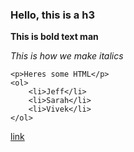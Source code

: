 ### Hello, this is a h3

**This is bold text man**

*This is how we make italics*

```
<p>Heres some HTML</p>
<ol>
	<li>Jeff</li>
	<li>Sarah</li>
	<li>Vivek</li>
</ol>
```

[link](http://www.google.com)